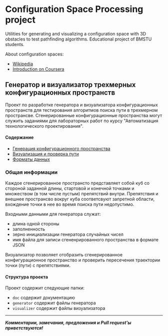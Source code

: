 # Configuration Space Processing project

Utilities for generating and visualizing a configuration space with 3D obstacles to test pathfinding algorithms.
Educational project of BMSTU students.

About configuration spaces:

* [Wikipedia](https://en.wikipedia.org/wiki/C-space)   
* [Introduction on Coursera](https://www.coursera.org/learn/robotics-motion-planning/lecture/0auId/2-1-introduction-to-configuration-space)


## Генератор и визуализатор трехмерных конфигурационных пространств

Проект по разработке генератора и визуализатора конфигурационных пространств для тестирования алгоритмов поиска пути в трехмерном пространсве.
Сгенерированные конфигурационные пространства могут служить заданиями для лабораторных работ по курсу "Автоматизация технологического проектирования".


#### Содержание

* [Генерация конфигурационного пространства](docs/generator.md)
* [Визуализация и проверка пути](docs/visualizer.md)
* [Форматы данных](docs/formats.md)


### Общая информации

Каждое сгенерированное пространсто представляет собой куб со стороной заданной длины, стартовой и конечной точками и множеством (в том числе пустым) препятствий внутри.
Препятствия и внешнее пространсво вокруг куба соответсвуют запретной области, вхождение точки в нее во время поиска пути недопустимо.

Входными данными для генератора служат:

* длина одной стороны  
* заполненность
* зерно инициализации генератора случайных чисел
* имя файла для записи сгененрированного пространства в формате JSON

Визуализатор позволяет отобразить сгенерированное конфигурационное пространство и проверить пересечения траектории точки (пути) с препятствиями.


#### Структура проекта

Проект содержит следующие папки:

* `doc` содержит документацию
* `generator` содержит файлы генератора
* `visualizer` содержит файлы визуализатора

___

***Комментарии, замечания, предложения и Pull request'ы приветствуются!***
